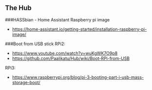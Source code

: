 ## The Hub


###HASSbian - Home Assistant Raspberry pi image
- https://home-assistant.io/getting-started/installation-raspberry-pi-image/


###Boot from USB stick
RPi2:
- https://www.youtube.com/watch?v=wuKgWK7O9p8
- https://github.com/Paalikatu/Hub/wiki/Boot-RPi-from-USB

RPi3:
- https://www.raspberrypi.org/blog/pi-3-booting-part-i-usb-mass-storage-boot/
